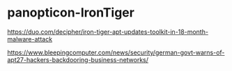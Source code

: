 # panopticon-IronTiger

https://duo.com/decipher/iron-tiger-apt-updates-toolkit-in-18-month-malware-attack

https://www.bleepingcomputer.com/news/security/german-govt-warns-of-apt27-hackers-backdooring-business-networks/

